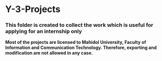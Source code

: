 # Y-3-Projects
### This folder is created to collect the work which is useful for applying for an internship only

**Most of the projects are licensed to Mahidol University, Faculty of Information and Communication Technology. Therefore, exporting and modification are not allowed in any case.**
